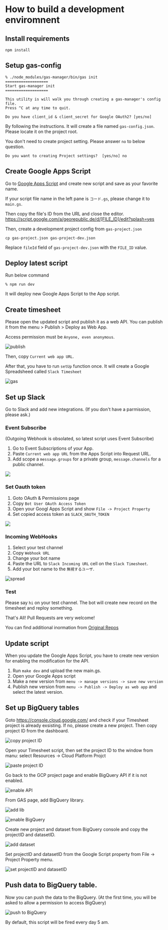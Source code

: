 # How to build a development enviromnent

## Install requirements

```
npm install
```

## Setup gas-config

```
% ./node_modules/gas-manager/bin/gas init
===================
Start gas-manager init
===================

This utility is will walk you through creating a gas-manager's config file.
Press ^C at any time to quit.

Do you have client_id & client_secret for Google OAuth2? [yes/no] 
```

By following the instructions. It will create a file named `gas-config.json`. Please locate it on the project root.

You don't need to create project setting. Please answer `no` to below question.

```
Do you want to creating Project settings?  [yes/no] no
```

## Create Google Apps Script

Go to [Google Apps Script](https://script.google.com/home) and create new script and save as your favorite name.

If your script file name in the left pane is `コード.gs`, please change it to `main.gs`.

Then copy the file's ID from the URL and close the editor.
https://script.google.com/a/georepublic.de/d/[FILE_ID]/edit?splash=yes


Then, create a development project config from `gas-project.json`

```
cp gas-project.json gas-project-dev.json
```

Replace `fileId` field of `gas-project-dev.json` with the `FILE_ID` value.

## Deploy latest script

Run below command

```
% npm run dev
```

It will deploy new Google Apps Script to the App script.

## Create timesheet

Please open the updated script and publish it as a web API.
You can publish it from the menu > Publish > Deploy as Web App.

Access permission must be `Anyone, even anonymous`.

![publish](https://i.gyazo.com/204a0b29dc9e7d50977804de5867fc47.png)

Then, copy `Current web app URL`. 

After that, you have to run `setUp` function once. It will create a Google Spreadsheed called `Slack Timesheet`

![gas](https://i.gyazo.com/a6cc4378ca047d95053589d983773b96.png)

## Set up Slack

Go to Slack and add new integrations. (If you don't have a parmission, please ask.)

### Event Subscribe

(Outgoing Webhook is obsolated, so latest script uses Event Subscribe)

1. Go to Event Subscriptions of your App.
2. Paste `Current web app URL` from the Apps Script into Request URL.
3. Add scope a `message.groups` for a private group, `message.channels` for a public channel.

![](docs/images/2020-11-18-23-59-05.png)

### Set Oauth token

1. Goto OAuth & Permissions page
2. Copy `Bot User OAuth Access Token`
3. Open your Googl Apps Script and show `File -> Project Property`
4. Set copied access token as `SLACK_OAUTH_TOKEN`

![](docs/images/2020-11-19-00-05-05.png)

### Incoming WebHooks

1. Select your test channel
2. Copy `Webhook URL`
3. Change your bot name
4. Paste the URL to `Slack Incoming URL` cell on the `Slack Timesheet`.
5. Add your bot name to the `無視するユーザ`.

![spread](https://i.gyazo.com/8115e524e1e682db1923f1498d5572c6.png)


### Test

Please say `hi` on your test channel. The bot will create new record on the timesheet and reploy something.

That's All! Pull Requests are very welcome!

You can find additional inormation from [Original Repos](https://github.com/masuidrive/miyamoto)


## Update script

When you update the Google Apps Script, you have to create new version for enabling the modification for the API.

1. Run `make dev` and upload the new main.gs.
2. Open your Google Apps script
3. Make a new version from `menu -> manage versions -> save new version`
4. Publish new version from `menu -> Publish -> Deploy as web app` and select the latest version.

## Set up BigQuery tables

Goto https://console.cloud.google.com/ and check if your Timesheet project is already exsisting.
If no, please create a new project.
Then copy project ID from the dashboard.

![copy project ID](docs/copy_project_id.png)

Open your Timesheet script, then set the project ID to the window from manu: select Resources -> Cloud Platform Projct

![paste project ID](docs/paste_project_ID.png)

Go back to the GCP project page and enable BigQuery API if it is not enabled.

![enable API](docs/enableAPI.png)

From GAS page, add BigQuery library.

![add lib](docs/enable_lib.png)

![enable BigQuery](docs/enableBigQuery.png)

Create new project and dataset from BigQuery console and copy the projectID and datasetID.

![add dataset](docs/add-dataset.png)

Set projectID and datasetID from the Google Script property from File -> Project Property menu.

![set projectID and datasetID](docs/set-properties.png)

## Push data to BigQuery table.

Now you can push the data to the BigQuery.
(At the first time, you will be asked to allow a permission to access BigQuery)

![push to BigQuery](docs/pushToBigquery.png)

By default, this script will be fired every day 5 am.